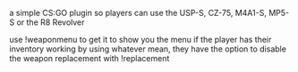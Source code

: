 a simple CS:GO plugin so players can use the USP-S, CZ-75, M4A1-S, MP5-S or the R8 Revolver

use !weaponmenu to get it to show you the menu
if the player has their inventory working by using whatever mean, they have the option to disable the weapon replacement with !replacement
